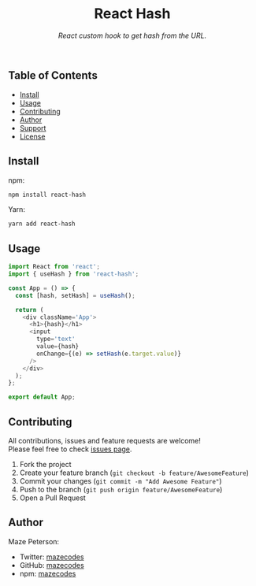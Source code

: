 <div align="center">
  <h1>React Hash</h1>
  <p><i>React custom hook to get hash from the URL.</i></p>
</div><br>

## Table of Contents

- [Install](#install)
- [Usage](#usage)
- [Contributing](#contributing)
- [Author](#author)
- [Support](#show-your-support)
- [License](#license)

## Install

npm:

```bash
npm install react-hash
```

Yarn:

```bash
yarn add react-hash
```

## Usage

```javascript
import React from 'react';
import { useHash } from 'react-hash';

const App = () => {
  const [hash, setHash] = useHash();

  return (
    <div className='App'>
      <h1>{hash}</h1>
      <input
        type='text'
        value={hash}
        onChange={(e) => setHash(e.target.value)}
      />
    </div>
  );
};

export default App;
```

## Contributing

All contributions, issues and feature requests are welcome!<br>
Please feel free to check [issues page](https://github.com/mazecodes/react-hash/issues).

1. Fork the project
1. Create your feature branch (`git checkout -b feature/AwesomeFeature`)
1. Commit your changes (`git commit -m "Add Awesome Feature"`)
1. Push to the branch (`git push origin feature/AwesomeFeature`)
1. Open a Pull Request

## Author

Maze Peterson:

- Twitter: [mazecodes](https://twitter.com/mazecodes)
- GitHub: [mazecodes](https://github.com/mazecodes)
- npm: [mazecodes](https://npmjs.com/~mazecodes)
